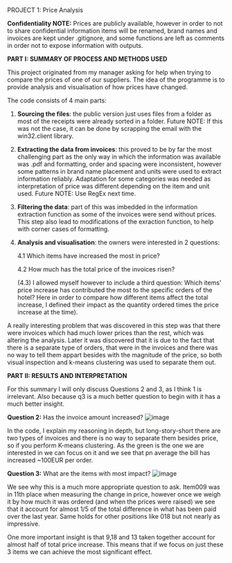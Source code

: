 PROJECT 1: Price Analysis

**Confidentiality NOTE:** Prices are publicly available, however in order to not to share confidential information items will be renamed, brand names and invoices are kept under .gitignore, and some functions are left as comments in order not to expose information with outputs. 


**PART I: SUMMARY OF PROCESS AND METHODS USED**

This project originated from my manager asking for help when trying to compare 
the prices of one of our suppliers. The idea of the programme is to provide analysis 
and visualisation of how prices have changed. 

The code consists of 4 main parts:

1. **Sourcing the files**: the public version just uses files from a folder as most of the receipts were already sorted in a folder.
Future NOTE: If this was not the case, it can be done by scrapping the email with the win32.client library.

2. **Extracting the data from invoices**: this proved to be by far the most challenging part as the only way in which the information was available was .pdf and formatting, order and spacing were inconsistent, however some patterns in brand name placement and units were used to extract information reliably. Adaptation for some categories was needed as interpretation of price was different depending on the item and unit used.
Future NOTE: Use RegEx next time.

3. **Filtering the data**: part of this was imbedded in the information extraction function as some of the invoices were send without prices. This step also lead to modifications of the exraction function, to help with corner cases of formatting.

4. **Analysis and visualisation**: the owners were interested in 2 questions:

   4.1 Which items have increased the most in price?

   4.2 How much has the total price of the invoices risen?

   (4.3) I allowed myself however to include a third question: Which items' price increase has contributed the most to the specific orders of the hotel? Here in order to compare how different items affect the total increase, I defined their impact as the quantity ordered times the price increase at the time). 

A really interesting problem that was discovered in this step was that there were 
invoices which had much lower prices than the rest, which was altering the analysis. Later it was discovered that it is due to the fact that there is a separate type of orders, that were in the invoices and there was no way to tell them appart besides with the magnitude of the price, so both visual inspection and k-means clustering was used to separate them out.


**PART II: RESULTS AND INTERPRETATION**

For this summary I will only discuss Questions 2 and 3, as I think 1 is irrelevant. Also because q3 is a much better question to begin with it has a much better insight.

**Question 2:** Has the invoice amount increased?
![image](https://github.com/SimeonDavchev/PROJECT-1-Price-comparison-HSN/assets/113254668/12a05fdd-898b-4a2c-bfba-ec47eba60409)

In the code, I explain my reasoning in depth, but long-story-short there are two types of invoices and there is no way to separate them besides price, so if you perform K-means clustering. As the green is the one we are interested in we can focus on it and we see that pn average the bill has increased ~100EUR per order.

**Question 3:** What are the items with most impact?
![image](https://github.com/SimeonDavchev/PROJECT-1-Price-comparison-HSN/assets/113254668/e9609a1a-6b17-408f-92e4-0485ca4bede6)

We see why this is a much more appropriate question to ask. Item009 was in 11th place when measuring the change in price, however once we weigh it by how much it was ordered (and when the prices were raised) we see that it account for almost 1/5 of the total difference in what has been paid over the last year. Same holds for other positions like 018 but not nearly as impressive. 

One more important insight is that 9,18 and 13 taken together account for almost half of total price increase. This means that if we focus on just these 3 items we can achieve the most significant effect.

